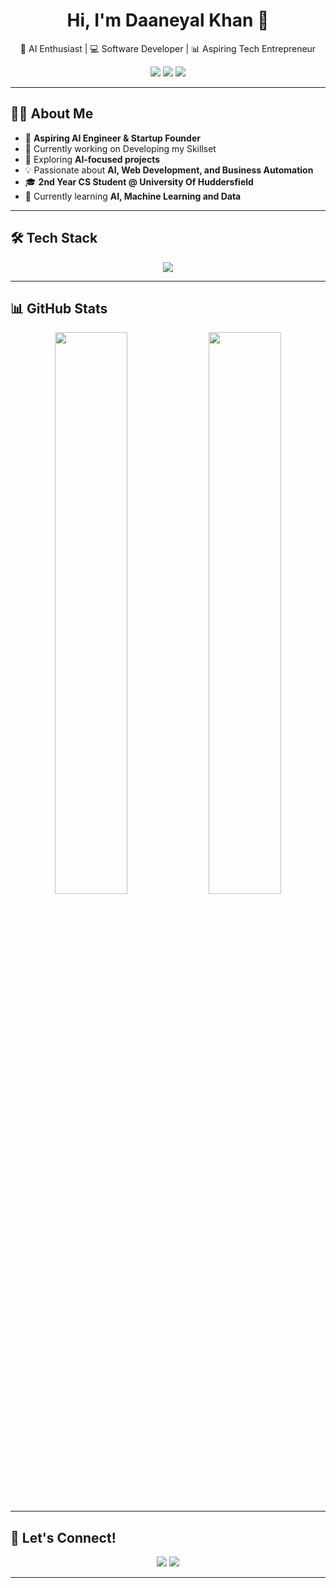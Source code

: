 <h1 align="center">Hi, I'm Daaneyal Khan 👋</h1>

<p align="center">
  🚀 AI Enthusiast | 💻 Software Developer | 📊 Aspiring Tech Entrepreneur
</p>

<p align="center">
  <a href="https://github.com/DaaneyalKhan9"><img src="https://img.shields.io/github/followers/DaaneyalKhan9?label=Followers&style=social"></a>
  <a href="https://www.linkedin.com/in/daaneyal-khan-a1329426b/"><img src="https://img.shields.io/badge/LinkedIn-Connect-blue?style=flat&logo=linkedin"></a>
  <a href="mailto:your.email@example.com"><img src="https://img.shields.io/badge/Email-Contact-red?style=flat&logo=gmail"></a>
</p>

---

## 👨‍💻 About Me
- 🚀 **Aspiring AI Engineer & Startup Founder**  
- 🔭 Currently working on Developing my Skillset  
- 🎯 Exploring **AI-focused projects**  
- 💡 Passionate about **AI, Web Development, and Business Automation**  
- 🎓 **2nd Year CS Student @ University Of Huddersfield**  
- 🌱 Currently learning **AI, Machine Learning and Data**  

---

## 🛠 Tech Stack
<p align="center">
  <img src="https://skillicons.dev/icons?i=python,js,react,nodejs,java,mysql,github" />
</p>

---

## 📊 GitHub Stats
<p align="center">
  <img width="48%" src="https://github-readme-stats.vercel.app/api?username=DaaneyalKhan9&show_icons=true&theme=radical" />
  <img width="48%" src="https://github-readme-streak-stats.herokuapp.com/?user=DaaneyalKhan9&theme=radical" />
</p>

---

## 🎯 Let's Connect!
<p align="center">
  <a href="https://www.linkedin.com/in/daaneyal-khan-a1329426b/"><img src="https://img.shields.io/badge/LinkedIn-Connect-blue?style=for-the-badge&logo=linkedin"></a>
  <a href="mailto:your.daaneyal7@gmail.com.com"><img src="https://img.shields.io/badge/Email-Contact-red?style=for-the-badge&logo=gmail"></a>
</p>

---
